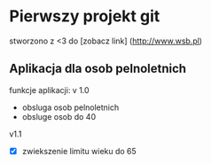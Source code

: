 # Pierwszy projekt git

stworzono z <3 do [zobacz link] (http://www.wsb.pl)

## Aplikacja dla osob pelnoletnich

funkcje aplikacji:
v 1.0
- obsluga osob pelnoletnich
- obsluge osob do 40

v1.1
- [x] zwiekszenie limitu wieku do 65
